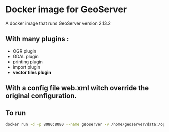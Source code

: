 # Docker image for GeoServer

A docker image that runs GeoServer version 2.13.2 

## With many plugins :
* OGR plugin
* GDAL plugin
* printing plugin
* import plugin
* **vector tiles plugin**

## With a config file web.xml witch override the original configuration. 

## To run

```bash
docker run -d -p 8080:8080 --name geoserver -v /home/geoserver/data:/opt/geoserver/data_dir mbaussier/inao_geoserver
```


